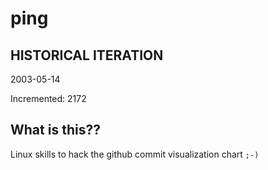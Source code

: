 # ping

## HISTORICAL ITERATION
2003-05-14

Incremented: 2172

## What is this?? 
Linux skills to hack the github commit visualization chart `;-)`
